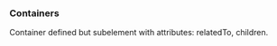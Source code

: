 ### Containers

Container defined but subelement <Droppable /> with attributes: relatedTo, children.